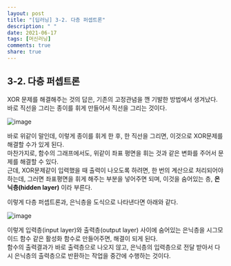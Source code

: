 ```yaml
---
layout: post
title: "[딥러닝] 3-2. 다층 퍼셉트론"
description: " "
date: 2021-06-17
tags: [머신러닝]
comments: true
share: true
---
```


## 3-2. 다층 퍼셉트론

XOR 문제를 해결해주는 것의 답은, 기존의 고정관념을 깬 기발한 방법에서 생겨났다.  
바로 직선을 그리는 종이를 휘게 만들어서 직선을 그리는 것이다.  

![image](https://user-images.githubusercontent.com/48408417/88480109-f1f6a400-cf8e-11ea-83fc-eec829da7933.png)

바로 위같이 말인데, 이렇게 종이를 휘게 한 후, 한 직선을 그리면, 이것으로 XOR문제를 해결할 수가 있게 된다.   
마찬가지로, 함수의 그래프에서도, 위같이 좌표 평면을 휘는 것과 같은 변화를 주어서 문제를 해결할 수 있다.  
근데, XOR문제같이 입력했을 때 출력이 나오도록 하려면, 한 번의 계산으로 처리되어야 하는데, 그러면 좌표평면을 휘게 해주는 부분을 넣어주면 되며, 이것을 숨어있는 층, **은닉층(hidden layer)** 이라 부른다.

이렇게 다층 퍼셉트론과, 은닉층을 도식으로 나타낸다면 아래와 같다.

![image](https://user-images.githubusercontent.com/48408417/88480111-f458fe00-cf8e-11ea-9bd9-57710a2386b7.png)

이렇게 입력층(input layer)와 출력층(output layer) 사이에 숨어있는 은닉층을 시그모이드 함수 같은 활성화 함수로 만들어주면, 해결이 되게 된다.  
함수의 출력결과가 바로 출력층으로 나오지 않고, 은닉층의 입력층으로 전달 받아서 다시 은닉층의 출력층으로 반환하는 작업을 중간에 수행하는 것이다.
